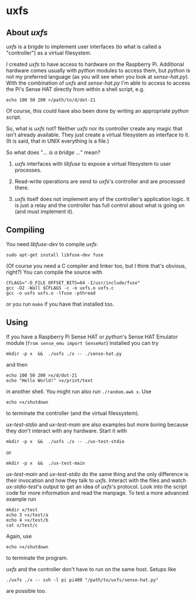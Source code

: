 
# uxfs

## About _uxfs_

_uxfs_ is a brigde to implement user interfaces (to what is called a
"controller") as a virtual filesystem.

I created _uxfs_ to have access to hardware on the Raspberry Pi.
Additional hardware comes usually with _python_ modules to access
them, but _python_ is not my preferred language (as you will see when
you look at _sense-hat.py_).  With the combination of _uxfs_ and
_sense-hat.py_ I'm able to access to access the Pi's Sense HAT
directly from within a shell script, e.g.

    echo 100 50 200 >/path/to/d/dot-21

Of course, this could have also been done by writing an appropriate
_python_ script.

So, what is _uxfs_ not?  Neither _uxfs_ nor its controller create any
magic that isn't already available.  They just create a virtual
filesystem as interface to it.  (It is said, that in UNIX everything
is a file.)

So what does "_... is a bridge ..._" mean?

 1. _uxfs_ interfaces with _libfuse_ to expose a virtual filesystem to
    user processes.

 2. Read-write operations are send to _uxfs_'s controller and are
    processed there.

 3. _uxfs_ itself does not implement any of the controller's
    application logic.  It is just a relay and the controller has full
    control about what is going on (and must implement it).


## Compiling

You need _libfuse-dev_ to compile _uxfs_:

    sudo apt-get install libfuse-dev fuse

(Of course you need a C compiler and linker too, but I think that's
obvious, right?)  You can compile the source with

    CFLAGS="-D_FILE_OFFSET_BITS=64 -I/usr/include/fuse"
    gcc -O2 -Wall $CFLAGS -c -o uxfs.o uxfs.c
    gcc -o uxfs uxfs.o -lfuse -pthread

or you run `make` if you have that installed too.


## Using

If you have a Raspberry Pi Sense HAT or _python_'s Sense HAT Emulator
module (`from sense_emu import SenseHat`) installed you can try

    mkdir -p x  &&  ./uxfs ./x -- ./sense-hat.py

and then

    echo 100 50 200 >x/d/dot-21
    echo "Hello World!" >x/print/text

in another shell.  You might run also run `./random.awk x`.  Use

    echo >x/shutdown

to terminate the controller (and the virtual filessystem).

_ux-test-stdio_ and _ux-test-main_ are also examples but more boring
because they don't interact with any hardware.  Start it with

    mkdir -p x  &&  ./uxfs ./x -- ./ux-test-stdio

or

    mkdir -p x  &&  ./ux-test-main

_ux-test-main_ and _ux-test-stdio_ do the same thing and the only
difference is their invocation and how they talk to _uxfs_.  Interact
with the files and watch _ux-stdio-test_'s output to get an idea of
_uxfs_'s protocol.  Look into the script code for more information and
read the manpage.  To test a more advanced example run

    mkdir x/test
    echo 3 >x/test/a
    echo 4 >x/test/b
    cat x/test/c

Again, use

    echo >x/shutdown

to terminate the program.

_uxfs_ and the controller don't have to run on the same host.  Setups
like

    ./uxfs ./x -- ssh -l pi pi400 "/path/to/uxfs/sense-hat.py"

are possible too.


